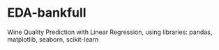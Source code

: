 # EDA-bankfull
Wine Quality Prediction with Linear Regression, using libraries: pandas, matplotlib, seaborn, scikit-learn
